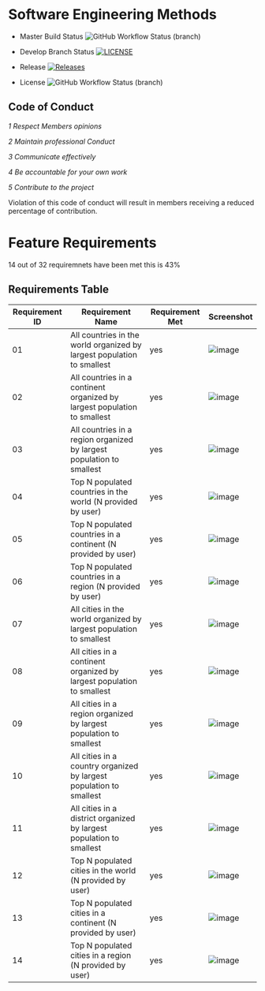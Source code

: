 # Software Engineering Methods

* Master Build Status ![GitHub Workflow Status (branch)](https://img.shields.io/github/actions/workflow/status/40399974/sem/main.yml?branch=master) 

* Develop Branch Status [![LICENSE](https://img.shields.io/github/license/40399974/sem.svg?style=flat-square)](https://github.com/40399974/sem/blob/main/LICENSE) 

* Release [![Releases](https://img.shields.io/github/release/40399974/sem/all.svg?style=flat-square)](https://github.com/40399974/sem/releases)

* License ![GitHub Workflow Status (branch)](https://img.shields.io/github/actions/workflow/status/40399974/sem/main.yml?branch=developer)

## Code of Conduct
_1 Respect Members opinions_

_2 Maintain professional Conduct_

_3 Communicate effectively_

_4 Be accountable for your own work_

_5 Contribute to the project_

Violation of this code of conduct will result in members receiving a reduced percentage of contribution. 

# Feature Requirements

14 out of 32 requiremnets have been met this is 43%

## Requirements Table

| Requirement ID | Requirement Name | Requirement Met | Screenshot |
|----------------|------------------|-----------------|------------|
| 01             | All countries in the world organized by largest population to smallest | yes |![image](https://github.com/40399974/sem/assets/159801837/eb2c0116-afdc-4f2d-8c4e-6e96b0f993e2)|
| 02             | All countries in a continent organized by largest population to smallest | yes | ![image](https://github.com/40399974/sem/assets/159801837/354cdf41-7419-4c68-90af-f27f072e826b)|
| 03             | All countries in a region organized by largest population to smallest | yes | ![image](https://github.com/40399974/sem/assets/159801837/d826ebd6-36f0-465d-8a87-5eb66472cea9)|
| 04             | Top N populated countries in the world (N provided by user) | yes | ![image](https://github.com/40399974/sem/assets/159801837/c9e78b38-e705-46e6-81e2-e781374a7861)|
| 05             | Top N populated countries in a continent (N provided by user) | yes |![image](https://github.com/40399974/sem/assets/159801837/a0995045-39c0-4026-bb76-4c16bfb3251f)|
| 06             | Top N populated countries in a region (N provided by user) | yes | ![image](https://github.com/40399974/sem/assets/159801837/310adb6b-1255-413d-a83f-94487cef85f8)  |
| 07             | All cities in the world organized by largest population to smallest | yes |![image](https://github.com/40399974/sem/assets/159801837/62e65f80-6252-465d-ae4f-6dae198859aa)|
| 08             | All cities in a continent organized by largest population to smallest | yes | ![image](https://github.com/40399974/sem/assets/159801837/2aab1ca0-336b-4456-b4f7-e1f0b048853f)|
| 09             | All cities in a region organized by largest population to smallest | yes | ![image](https://github.com/40399974/sem/assets/159801837/68cb6c11-0f36-4e02-b9d6-e4a32f4b4a85) |
| 10             | All cities in a country organized by largest population to smallest | yes | ![image](https://github.com/40399974/sem/assets/159801837/5a0a14a4-b17c-40d9-8325-5b46c80629b5) |
| 11             | All cities in a district organized by largest population to smallest | yes | ![image](https://github.com/40399974/sem/assets/159801837/82704b3d-fd56-417a-b19f-59f50d483ada)|
| 12             | Top N populated cities in the world (N provided by user) | yes | ![image](https://github.com/40399974/sem/assets/159801837/67cc60ff-ea48-4e28-9035-3d80eeffb8f5)|
| 13             | Top N populated cities in a continent (N provided by user) | yes | ![image](https://github.com/40399974/sem/assets/159801837/1d0a72bf-542c-4325-92fc-8a3178b7c349)|
| 14             | Top N populated cities in a region (N provided by user) | yes | ![image](https://github.com/40399974/sem/assets/159801837/955b0242-ceee-4f18-8f89-fcc859430a64)|
